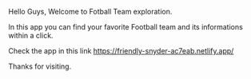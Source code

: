 Hello Guys, 
Welcome to Fotball Team exploration. 

In this app you can find your favorite Football team and its informations within a click.

Check the app in this link https://friendly-snyder-ac7eab.netlify.app/

Thanks for visiting.
